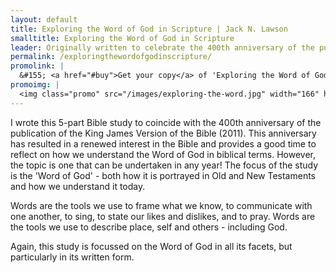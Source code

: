 ```yaml
---
layout: default
title: Exploring the Word of God in Scripture | Jack N. Lawson
smalltitle: Exploring the Word of God in Scripture
leader: Originally written to celebrate the 400th anniversary of the publication of the King James Version of the Bible, this five part study is concerned with the 'Word of God' - both how the Bible portrays it and how we understand it today in the church.
permalink: /exploringthewordofgodinscripture/
promolink: |
  &#155; <a href="#buy">Get your copy</a> of 'Exploring the Word of God in Scriptures' now.
promoimg: |
  <img class="promo" src="/images/exploring-the-word.jpg" width="166" height="231" alt="" />
---
```


I wrote this 5-part Bible study to coincide with the 400th anniversary of the publication of the King James Version of the Bible (2011). This anniversary has resulted in a renewed interest in the Bible and provides a good time to reflect on how we understand the Word of God in biblical terms. However, the topic is one that can be undertaken in any year! The focus of the study is the 'Word of God' - both how it is portrayed in Old and New Testaments and how we understand it today.

Words are the tools we use to frame what we know, to communicate with one another, to sing, to state our likes and dislikes, and to pray. Words are the tools we use to describe place, self and others - including God.

Again, this study is focussed on the Word of God in all its facets, but particularly in its written form.
